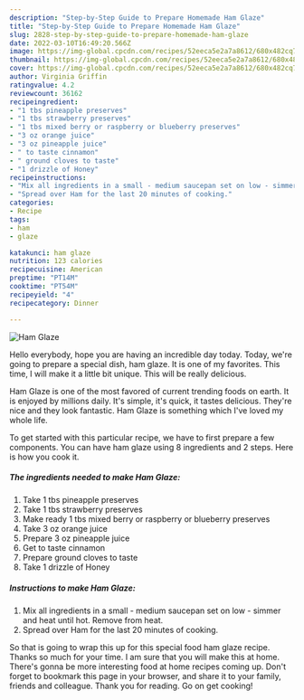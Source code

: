```yaml
---
description: "Step-by-Step Guide to Prepare Homemade Ham Glaze"
title: "Step-by-Step Guide to Prepare Homemade Ham Glaze"
slug: 2828-step-by-step-guide-to-prepare-homemade-ham-glaze
date: 2022-03-10T16:49:20.566Z
image: https://img-global.cpcdn.com/recipes/52eeca5e2a7a8612/680x482cq70/ham-glaze-recipe-main-photo.jpg
thumbnail: https://img-global.cpcdn.com/recipes/52eeca5e2a7a8612/680x482cq70/ham-glaze-recipe-main-photo.jpg
cover: https://img-global.cpcdn.com/recipes/52eeca5e2a7a8612/680x482cq70/ham-glaze-recipe-main-photo.jpg
author: Virginia Griffin
ratingvalue: 4.2
reviewcount: 36162
recipeingredient:
- "1 tbs pineapple preserves"
- "1 tbs strawberry preserves"
- "1 tbs mixed berry or raspberry or blueberry preserves"
- "3 oz orange juice"
- "3 oz pineapple juice"
- " to taste cinnamon"
- " ground cloves to taste"
- "1 drizzle of Honey"
recipeinstructions:
- "Mix all ingredients in a small - medium saucepan set on low - simmer and heat until hot. Remove from heat."
- "Spread over Ham for the last 20 minutes of cooking."
categories:
- Recipe
tags:
- ham
- glaze

katakunci: ham glaze 
nutrition: 123 calories
recipecuisine: American
preptime: "PT14M"
cooktime: "PT54M"
recipeyield: "4"
recipecategory: Dinner

---
```



![Ham Glaze](https://img-global.cpcdn.com/recipes/52eeca5e2a7a8612/680x482cq70/ham-glaze-recipe-main-photo.jpg)

Hello everybody, hope you are having an incredible day today. Today, we're going to prepare a special dish, ham glaze. It is one of my favorites. This time, I will make it a little bit unique. This will be really delicious.

Ham Glaze is one of the most favored of current trending foods on earth. It is enjoyed by millions daily. It's simple, it's quick, it tastes delicious. They're nice and they look fantastic. Ham Glaze is something which I've loved my whole life.




To get started with this particular recipe, we have to first prepare a few components. You can have ham glaze using 8 ingredients and 2 steps. Here is how you cook it.

<!--inarticleads1-->

##### The ingredients needed to make Ham Glaze:

1. Take 1 tbs pineapple preserves
1. Take 1 tbs strawberry preserves
1. Make ready 1 tbs mixed berry or raspberry or blueberry preserves
1. Take 3 oz orange juice
1. Prepare 3 oz pineapple juice
1. Get  to taste cinnamon
1. Prepare  ground cloves to taste
1. Take 1 drizzle of Honey




<!--inarticleads2-->

##### Instructions to make Ham Glaze:

1. Mix all ingredients in a small - medium saucepan set on low - simmer and heat until hot. Remove from heat.
1. Spread over Ham for the last 20 minutes of cooking.




So that is going to wrap this up for this special food ham glaze recipe. Thanks so much for your time. I am sure that you will make this at home. There's gonna be more interesting food at home recipes coming up. Don't forget to bookmark this page in your browser, and share it to your family, friends and colleague. Thank you for reading. Go on get cooking!
